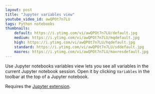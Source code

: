 ```yaml
---
layout: post
title: "Jupyter variables view"
youtube_video_id: awQPOt7n7LU
tags: Python notebooks
thumbnails:
    default: https://i.ytimg.com/vi/awQPOt7n7LU/default.jpg
    medium: https://i.ytimg.com/vi/awQPOt7n7LU/mqdefault.jpg
    high: https://i.ytimg.com/vi/awQPOt7n7LU/hqdefault.jpg
    standard: https://i.ytimg.com/vi/awQPOt7n7LU/sddefault.jpg
    maxres: https://i.ytimg.com/vi/awQPOt7n7LU/maxresdefault.jpg
---
```


Use Jupyter notebooks variables view lets you see all variables in the current Jupyter notebook session. Open it by clicking `Variables` in the toolbar at the top of a Jupyter notebook.

Requires the [Jupyter extension](https://marketplace.visualstudio.com/items?itemName=ms-toolsai.jupyter).